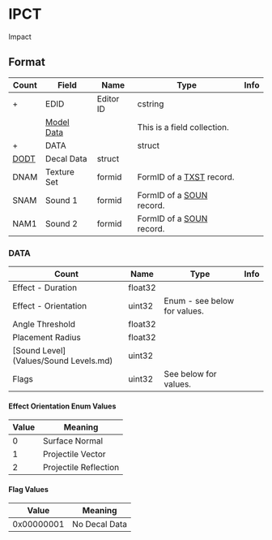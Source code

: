 IPCT
====

Impact

## Format

Count | Field | Name | Type | Info
------|-------|------|------|-----
+ | EDID | Editor ID | cstring |
 | | [Model Data](Fields/Model.md) | | This is a field collection.
+ | DATA | | struct |
 | [DODT](Fields/DODT.md) | Decal Data | struct |
 | DNAM | Texture Set | formid | FormID of a [TXST](TXST.md) record.
 | SNAM | Sound 1 | formid | FormID of a [SOUN](SOUN.md) record.
 | NAM1 | Sound 2 | formid | FormID of a [SOUN](SOUN.md) record.

### DATA

Count | Name | Type | Info
------|------|------|-----
 | Effect - Duration | float32 |
 | Effect - Orientation | uint32 | Enum - see below for values.
 | Angle Threshold | float32 |
 | Placement Radius | float32 |
 | [Sound Level](Values/Sound Levels.md) | uint32 |
 | Flags | uint32 | See below for values.
 
#### Effect Orientation Enum Values

Value | Meaning
------|--------
0 | Surface Normal
1 | Projectile Vector
2 | Projectile Reflection

#### Flag Values

Value | Meaning
------|--------
0x00000001 | No Decal Data
